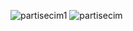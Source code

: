 ![partisecim1](https://github.com/KahramanEce/VeriTabanliParti_Secim_Grafik_Istatistik/assets/156085962/527e48d3-2e41-436a-bcd2-f0b1cdbb6b54)
![partisecim](https://github.com/KahramanEce/VeriTabanliParti_Secim_Grafik_Istatistik/assets/156085962/9db5879d-fc41-4070-8a4c-21e64e483e76)
